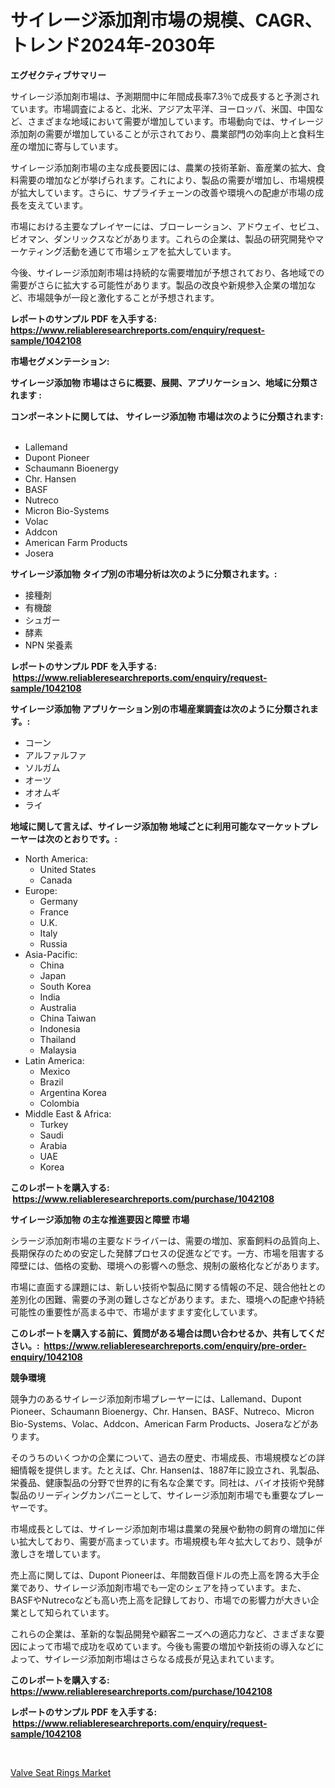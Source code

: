 <p><h1>サイレージ添加剤市場の規模、CAGR、トレンド2024年-2030年</h1></p><p><strong>エグゼクティブサマリー</strong></p>
<p><p>サイレージ添加剤市場は、予測期間中に年間成長率7.3％で成長すると予測されています。市場調査によると、北米、アジア太平洋、ヨーロッパ、米国、中国など、さまざまな地域において需要が増加しています。市場動向では、サイレージ添加剤の需要が増加していることが示されており、農業部門の効率向上と食料生産の増加に寄与しています。</p><p>サイレージ添加剤市場の主な成長要因には、農業の技術革新、畜産業の拡大、食料需要の増加などが挙げられます。これにより、製品の需要が増加し、市場規模が拡大しています。さらに、サプライチェーンの改善や環境への配慮が市場の成長を支えています。</p><p>市場における主要なプレイヤーには、ブローレーション、アドウェイ、セビユ、ビオマン、ダンリックスなどがあります。これらの企業は、製品の研究開発やマーケティング活動を通じて市場シェアを拡大しています。</p><p>今後、サイレージ添加剤市場は持続的な需要増加が予想されており、各地域での需要がさらに拡大する可能性があります。製品の改良や新規参入企業の増加など、市場競争が一段と激化することが予想されます。</p></p>
<p><strong>レポートのサンプル PDF を入手する: <a href="https://www.reliableresearchreports.com/enquiry/request-sample/1042108">https://www.reliableresearchreports.com/enquiry/request-sample/1042108</a></strong></p>
<p><strong>市場セグメンテーション:</strong></p>
<p><strong> サイレージ添加物 市場はさらに概要、展開、アプリケーション、地域に分類されます :</strong></p>
<p><strong>コンポーネントに関しては、 サイレージ添加物 市場は次のように分類されます: &nbsp;</strong></p>
<p><ul><li>Lallemand</li><li>Dupont Pioneer</li><li>Schaumann Bioenergy</li><li>Chr. Hansen</li><li>BASF</li><li>Nutreco</li><li>Micron Bio-Systems</li><li>Volac</li><li>Addcon</li><li>American Farm Products</li><li>Josera</li></ul></p>
<p><strong> サイレージ添加物 タイプ別の市場分析は次のように分類されます。:</strong></p>
<p><ul><li>接種剤</li><li>有機酸</li><li>シュガー</li><li>酵素</li><li>NPN 栄養素</li></ul></p>
<p><strong>レポートのサンプル PDF を入手する: &nbsp;<a href="https://www.reliableresearchreports.com/enquiry/request-sample/1042108">https://www.reliableresearchreports.com/enquiry/request-sample/1042108</a></strong></p>
<p><strong> サイレージ添加物 アプリケーション別の市場産業調査は次のように分類されます。:</strong></p>
<p><ul><li>コーン</li><li>アルファルファ</li><li>ソルガム</li><li>オーツ</li><li>オオムギ</li><li>ライ</li></ul></p>
<p><strong>地域に関して言えば、サイレージ添加物 地域ごとに利用可能なマーケットプレーヤーは次のとおりです。:</strong></p>
<p><ul>
    <li>
        North America:
        <ul>
            <li>United States</li>
            <li>Canada</li>
        </ul>
    </li>
    <li>
        Europe:
        <ul>
            <li>Germany</li>
            <li>France</li>
            <li>U.K.</li>
            <li>Italy</li>
            <li>Russia</li>
        </ul>
    </li>
    <li>
        Asia-Pacific:
        <ul>
            <li>China</li>
            <li>Japan</li>
            <li>South Korea</li>
            <li>India</li>
            <li>Australia</li>
            <li>China Taiwan</li>
            <li>Indonesia</li>
            <li>Thailand</li>
            <li>Malaysia</li>
        </ul>
    </li>
    <li>
        Latin America:
        <ul>
            <li>Mexico</li>
            <li>Brazil</li>
            <li>Argentina Korea</li>
            <li>Colombia</li>
        </ul>
    </li>
    <li>
        Middle East & Africa:
        <ul>
            <li>Turkey</li>
            <li>Saudi</li>
            <li>Arabia</li>
            <li>UAE</li>
            <li>Korea</li>
        </ul>
    </li>
    </ul></p>
<p><strong>このレポートを購入する: &nbsp;<a href="https://www.reliableresearchreports.com/purchase/1042108">https://www.reliableresearchreports.com/purchase/1042108</a></strong></p>
<p><strong>サイレージ添加物 の主な推進要因と障壁 市場</strong></p>
<p><p>シラージ添加剤市場の主要なドライバーは、需要の増加、家畜飼料の品質向上、長期保存のための安定した発酵プロセスの促進などです。一方、市場を阻害する障壁には、価格の変動、環境への影響への懸念、規制の厳格化などがあります。</p><p>市場に直面する課題には、新しい技術や製品に関する情報の不足、競合他社との差別化の困難、需要の予測の難しさなどがあります。また、環境への配慮や持続可能性の重要性が高まる中で、市場がますます変化しています。</p></p>
<p><strong>このレポートを購入する前に、質問がある場合は問い合わせるか、共有してください。:&nbsp; <a href="https://www.reliableresearchreports.com/enquiry/pre-order-enquiry/1042108">https://www.reliableresearchreports.com/enquiry/pre-order-enquiry/1042108</a></strong></p>
<p><strong>競争環境</strong></p>
<p><p>競争力のあるサイレージ添加剤市場プレーヤーには、Lallemand、Dupont Pioneer、Schaumann Bioenergy、Chr. Hansen、BASF、Nutreco、Micron Bio-Systems、Volac、Addcon、American Farm Products、Joseraなどがあります。</p><p>そのうちのいくつかの企業について、過去の歴史、市場成長、市場規模などの詳細情報を提供します。たとえば、Chr. Hansenは、1887年に設立され、乳製品、栄養品、健康製品の分野で世界的に有名な企業です。同社は、バイオ技術や発酵製品のリーディングカンパニーとして、サイレージ添加剤市場でも重要なプレーヤーです。</p><p>市場成長としては、サイレージ添加剤市場は農業の発展や動物の飼育の増加に伴い拡大しており、需要が高まっています。市場規模も年々拡大しており、競争が激しさを増しています。</p><p>売上高に関しては、Dupont Pioneerは、年間数百億ドルの売上高を誇る大手企業であり、サイレージ添加剤市場でも一定のシェアを持っています。また、BASFやNutrecoなども高い売上高を記録しており、市場での影響力が大きい企業として知られています。</p><p>これらの企業は、革新的な製品開発や顧客ニーズへの適応力など、さまざまな要因によって市場で成功を収めています。今後も需要の増加や新技術の導入などによって、サイレージ添加剤市場はさらなる成長が見込まれています。</p></p>
<p><strong>このレポートを購入する: &nbsp; <a href="https://www.reliableresearchreports.com/purchase/1042108">https://www.reliableresearchreports.com/purchase/1042108</a></strong></p>
<p><strong>レポートのサンプル PDF を入手する: &nbsp;<a href="https://www.reliableresearchreports.com/enquiry/request-sample/1042108">https://www.reliableresearchreports.com/enquiry/request-sample/1042108</a></strong><strong></strong></p>
<p>&nbsp;</p>
<p><p><a href="https://picayune-night-cbd.notion.site/Valve-Seat-Rings-Market-Size-2024-2031-Global-Industrial-Analysis-Key-Geographical-Regions-Marke-eb3231afcf5c4268819db93862d3ec45">Valve Seat Rings Market</a></p></p>
